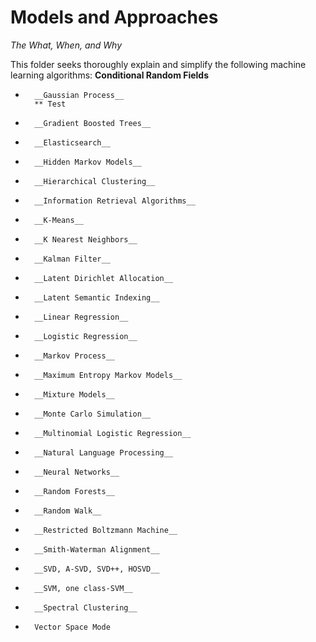 # Models and Approaches

*The What, When, and Why*

This folder seeks thoroughly explain and simplify the following machine learning algorithms: 
       __Conditional Random Fields__

*       __Gaussian Process__
        ** Test

*       __Gradient Boosted Trees__

*       __Elasticsearch__

*       __Hidden Markov Models__

*       __Hierarchical Clustering__

*       __Information Retrieval Algorithms__

*       __K-Means__

*       __K Nearest Neighbors__

*       __Kalman Filter__

*       __Latent Dirichlet Allocation__

*       __Latent Semantic Indexing__

*       __Linear Regression__

*       __Logistic Regression__

*       __Markov Process__

*       __Maximum Entropy Markov Models__

*       __Mixture Models__

*       __Monte Carlo Simulation__

*       __Multinomial Logistic Regression__

*       __Natural Language Processing__

*       __Neural Networks__

*       __Random Forests__

*       __Random Walk__

*       __Restricted Boltzmann Machine__

*       __Smith-Waterman Alignment__

*       __SVD, A-SVD, SVD++, HOSVD__

*       __SVM, one class-SVM__

*       __Spectral Clustering__

*       Vector Space Mode
